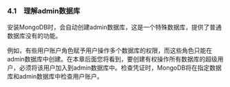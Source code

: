 ### 4.1　理解admin数据库

安装MongoDB时，会自动创建admin数据库，这是一个特殊数据库，提供了普通数据库没有的功能。

例如，有些用户账户角色赋予用户操作多个数据库的权限，而这些角色只能在admin数据库中创建。在本章后面您将看到，要创建有权操作所有数据库的超级用户，必须将该用户加入到admin数据库中。检查凭证时，MongoDB将在指定数据库和admin数据库中检查用户账户。

